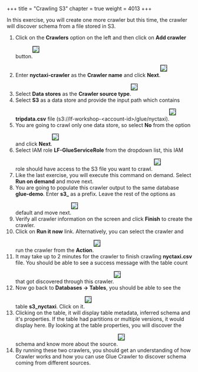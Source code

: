 +++
title = "Crawling S3"
chapter = true
weight = 4013
+++

<div style="text-align: left">
    In this exercise, you will create one more crawler but this time, the crawler will discover schema from a file stored in S3.
    <ol>
        <li>Click on the <b>Crawlers</b> option on the left and then click on <b>Add crawler</b> button.<img src="/images/gluecrawler1.png" style="margin:15px 0px; border:1px solid black"/></li>
        <li>Enter <b>nyctaxi-crawler</b> as the <b>Crawler name</b> and click <b>Next</b>.<img src="/images/gluecrawler12.png" style="margin:15px 0px; border:1px solid black"/></li>
        <li>Select <b>Data stores</b> as the <b>Crawler source type</b>.<img src="/images/gluecrawler3.png" style="margin:15px 0px; border:1px solid black"/></li>
        <li>Select <b>S3</b> as a data store and provide the input path which contains <b>tripdata.csv</b> file (s3://lf-workshop-&lt;account-id&gt;/glue/nyctaxi).<img src="/images/gluecrawler13.png" style="margin:15px 0px; border:1px solid black"/></li>
        <li>You are going to crawl only one data store, so select <b>No</b> from the option and click <b>Next</b>.<img src="/images/gluecrawler5.png" style="margin:15px 0px; border:1px solid black"/></li>
        <li>Select IAM role <b>LF-GlueServiceRole</b> from the dropdown list, this IAM role should have access to the S3 file you want to crawl. <img src="/images/gluecrawler17.png" style="margin:15px 0px; border:1px solid black"/></li>
        <li>Like the last exercise, you will execute this command on demand. Select <b>Run on demand</b> and move next.</li>
        <li>You are going to populate this crawler output to the same database <b>glue-demo</b>. Enter <b>s3_</b> as a prefix. Leave the rest of the options as default and move next.<img src="/images/gluecrawler18.png" style="margin:15px 0px; border:1px solid black"/></li>
        <li>Verify all crawler information on the screen and click <b>Finish</b> to create the crawler.</li>
        <li>Click on <b>Run it now</b> link. Alternatively, you can select the crawler and run the crawler from the <b>Action</b>.<img src="/images/gluecrawler15.png" style="margin:15px 0px; border:1px solid black"/></li>
        <li>It may take up to 2 minutes for the crawler to finish crawling <b>nyctaxi.csv</b> file. You should be able to see a success message with the table count that got discovered through this crawler.<img src="/images/gluecrawler16.png" style="margin:15px 0px; border:1px solid black"/></li>
        <li>Now go back to <b>Databases -> Tables</b>, you should be able to see the table <b>s3_nyctaxi</b>. Click on it.<img src="/images/gluecrawler19.png" style="margin:15px 0px; border:1px solid black"/></li>
        <li>Clicking on the table, it will display table metadata, inferred schema and it's properties. If the table had partitions or multiple versions, it would display here. By looking at the table properties, you will discover the schema and know more about the source.<img src="/images/gluecrawler20.png" style="margin:15px 0px; border:1px solid black"/></li>
        <li>By running these two crawlers, you should get an understanding of how Crawler works and how you can use Glue Crawler to discover schema coming from different sources.</li>
    </ol>
</div>